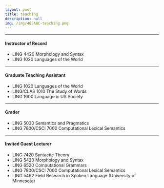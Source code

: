 ```yaml
---
layout: post
title: teaching
description: null
img: /img/405A8C-teaching.png
---
```

<!--
{::options parse_block_html="false" /}

<div class="col one right">

<blockquote class="twitter-tweet" data-lang="en"><p lang="en" dir="ltr">CU Linguistics congratulates PhD student Jared Desjardins, winner of the 2019 Graduate School GPTI Excellence award for his outstanding teaching, including innovative flipped classroom in LING 4420: Morphology and Syntax.</p>&mdash; CU Boulder Linguistics (@CuLinguistics) <a href="https://twitter.com/CuLinguistics/status/1115608610711564288?ref_src=twsrc%5Etfw">April 9, 2019</a></blockquote>
<script async src="https://platform.twitter.com/widgets.js" charset="utf-8"></script>

<blockquote class="twitter-tweet" data-lang="en"><p lang="en" dir="ltr">LING PhD student Jared Desjardins has received the 2019 Graduate Teacher Program Certificate of Excellence. He has brought passion, empathy &amp; innovation to the role over the past 2 years, creating new trainings, mentoring our hardworking grad teachers &amp; reviving our journal CRIL.</p>&mdash; CU Boulder Linguistics (@CuLinguistics) <a href="https://twitter.com/CuLinguistics/status/1114923217146105856?ref_src=twsrc%5Etfw">April 7, 2019</a></blockquote>
<script async src="https://platform.twitter.com/widgets.js" charset="utf-8"></script>

</div>
-->

***
<h4>Instructor of Record</h4>
<ul>
  <li><span>LING 4420 Morphology and Syntax</span></li>
  <li><span>LING 1020 Languages of the World</span></li>
</ul>

***
<h4>Graduate Teaching Assistant</h4>
<ul>
  <li><span>LING 1020 Languages of the World</span></li>
  <li><span>LING/CLAS 1010 The Study of Words</span></li>
  <li><span>LING 1000 Language in US Society</span></li>
</ul>

***
<h4>Grader</h4>
<ul>
  <li><span>LING 5030 Semantics and Pragmatics</span></li>
  <li><span>LING 7800/CSCI 7000 Computational Lexical Semantics</span></li>
</ul>

***
<h4>Invited Guest Lecturer</h4>
<ul>
  <li><span>LING 7420 Syntactic Theory</span></li>
  <li><span>LING 5420 Morphology and Syntax</span></li>
  <li><span>LING 6520 Computational Grammars</span></li>
  <li><span>LING 7800/CSCI 7000 Computational Lexical Semantics</span></li>
  <li><span>LING 5462 Field Research in Spoken Language (University of Minnesota)</span></li>
</ul>
